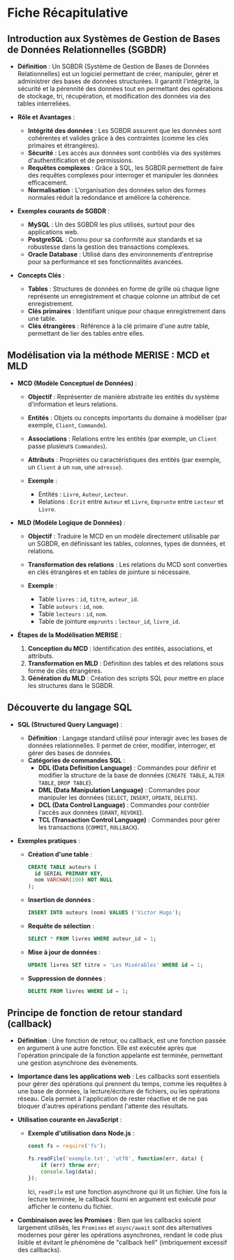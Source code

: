 
# Fiche Récapitulative

## Introduction aux Systèmes de Gestion de Bases de Données Relationnelles (SGBDR)

- **Définition** : Un SGBDR (Système de Gestion de Bases de Données Relationnelles) est un logiciel permettant de créer, manipuler, gérer et administrer des bases de données structurées. Il garantit l'intégrité, la sécurité et la pérennité des données tout en permettant des opérations de stockage, tri, récupération, et modification des données via des tables interreliées.

- **Rôle et Avantages** :
  - **Intégrité des données** : Les SGBDR assurent que les données sont cohérentes et valides grâce à des contraintes (comme les clés primaires et étrangères).
  - **Sécurité** : Les accès aux données sont contrôlés via des systèmes d'authentification et de permissions.
  - **Requêtes complexes** : Grâce à SQL, les SGBDR permettent de faire des requêtes complexes pour interroger et manipuler les données efficacement.
  - **Normalisation** : L'organisation des données selon des formes normales réduit la redondance et améliore la cohérence.

- **Exemples courants de SGBDR** :
  - **MySQL** : Un des SGBDR les plus utilisés, surtout pour des applications web.
  - **PostgreSQL** : Connu pour sa conformité aux standards et sa robustesse dans la gestion des transactions complexes.
  - **Oracle Database** : Utilisé dans des environnements d'entreprise pour sa performance et ses fonctionnalités avancées.

- **Concepts Clés** :
  - **Tables** : Structures de données en forme de grille où chaque ligne représente un enregistrement et chaque colonne un attribut de cet enregistrement.
  - **Clés primaires** : Identifiant unique pour chaque enregistrement dans une table.
  - **Clés étrangères** : Référence à la clé primaire d'une autre table, permettant de lier des tables entre elles.

## Modélisation via la méthode MERISE : MCD et MLD

- **MCD (Modèle Conceptuel de Données)** : 
  - **Objectif** : Représenter de manière abstraite les entités du système d'information et leurs relations.
  - **Entités** : Objets ou concepts importants du domaine à modéliser (par exemple, `Client`, `Commande`).
  - **Associations** : Relations entre les entités (par exemple, un `Client` passe plusieurs `Commandes`).
  - **Attributs** : Propriétés ou caractéristiques des entités (par exemple, un `Client` a un `nom`, une `adresse`).

  - **Exemple** : 
    - Entités : `Livre`, `Auteur`, `Lecteur`.
    - Relations : `Écrit` entre `Auteur` et `Livre`, `Emprunte` entre `Lecteur` et `Livre`.

- **MLD (Modèle Logique de Données)** : 
  - **Objectif** : Traduire le MCD en un modèle directement utilisable par un SGBDR, en définissant les tables, colonnes, types de données, et relations.
  - **Transformation des relations** : Les relations du MCD sont converties en clés étrangères et en tables de jointure si nécessaire.

  - **Exemple** :
    - Table `livres` : `id`, `titre`, `auteur_id`.
    - Table `auteurs` : `id`, `nom`.
    - Table `lecteurs` : `id`, `nom`.
    - Table de jointure `emprunts` : `lecteur_id`, `livre_id`.

- **Étapes de la Modélisation MERISE** :
  1. **Conception du MCD** : Identification des entités, associations, et attributs.
  2. **Transformation en MLD** : Définition des tables et des relations sous forme de clés étrangères.
  3. **Génération du MLD** : Création des scripts SQL pour mettre en place les structures dans le SGBDR.

## Découverte du langage SQL

- **SQL (Structured Query Language)** : 
  - **Définition** : Langage standard utilisé pour interagir avec les bases de données relationnelles. Il permet de créer, modifier, interroger, et gérer des bases de données.
  - **Catégories de commandes SQL** :
    - **DDL (Data Definition Language)** : Commandes pour définir et modifier la structure de la base de données (`CREATE TABLE`, `ALTER TABLE`, `DROP TABLE`).
    - **DML (Data Manipulation Language)** : Commandes pour manipuler les données (`SELECT`, `INSERT`, `UPDATE`, `DELETE`).
    - **DCL (Data Control Language)** : Commandes pour contrôler l'accès aux données (`GRANT`, `REVOKE`).
    - **TCL (Transaction Control Language)** : Commandes pour gérer les transactions (`COMMIT`, `ROLLBACK`).

- **Exemples pratiques** :
  - **Création d'une table** :
    ```sql
    CREATE TABLE auteurs (
      id SERIAL PRIMARY KEY,
      nom VARCHAR(100) NOT NULL
    );
    ```
  - **Insertion de données** :
    ```sql
    INSERT INTO auteurs (nom) VALUES ('Victor Hugo');
    ```
  - **Requête de sélection** :
    ```sql
    SELECT * FROM livres WHERE auteur_id = 1;
    ```
  - **Mise à jour de données** :
    ```sql
    UPDATE livres SET titre = 'Les Misérables' WHERE id = 1;
    ```
  - **Suppression de données** :
    ```sql
    DELETE FROM livres WHERE id = 1;
    ```

## Principe de fonction de retour standard (callback)

- **Définition** : Une fonction de retour, ou callback, est une fonction passée en argument à une autre fonction. Elle est exécutée après que l'opération principale de la fonction appelante est terminée, permettant une gestion asynchrone des événements.

- **Importance dans les applications web** : Les callbacks sont essentiels pour gérer des opérations qui prennent du temps, comme les requêtes à une base de données, la lecture/écriture de fichiers, ou les opérations réseau. Cela permet à l'application de rester réactive et de ne pas bloquer d'autres opérations pendant l'attente des résultats.

- **Utilisation courante en JavaScript** :
  - **Exemple d'utilisation dans Node.js** :
    ```javascript
    const fs = require('fs');

    fs.readFile('exemple.txt', 'utf8', function(err, data) {
        if (err) throw err;
        console.log(data);
    });
    ```
    Ici, `readFile` est une fonction asynchrone qui lit un fichier. Une fois la lecture terminée, le callback fourni en argument est exécuté pour afficher le contenu du fichier.

- **Combinaison avec les Promises** : Bien que les callbacks soient largement utilisés, les `Promises` et `async/await` sont des alternatives modernes pour gérer les opérations asynchrones, rendant le code plus lisible et évitant le phénomène de "callback hell" (imbriquement excessif des callbacks).

